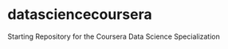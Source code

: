 datasciencecoursera
===================

Starting Repository for the Coursera Data Science Specialization
